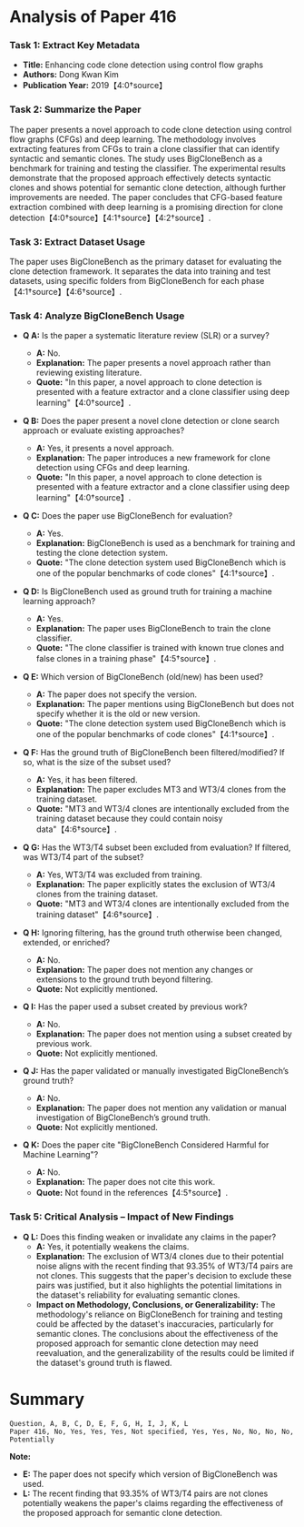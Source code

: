 # Analysis of Paper 416

### Task 1: Extract Key Metadata

- **Title:** Enhancing code clone detection using control flow graphs
- **Authors:** Dong Kwan Kim
- **Publication Year:** 2019【4:0†source】

### Task 2: Summarize the Paper

The paper presents a novel approach to code clone detection using control flow graphs (CFGs) and deep learning. The methodology involves extracting features from CFGs to train a clone classifier that can identify syntactic and semantic clones. The study uses BigCloneBench as a benchmark for training and testing the classifier. The experimental results demonstrate that the proposed approach effectively detects syntactic clones and shows potential for semantic clone detection, although further improvements are needed. The paper concludes that CFG-based feature extraction combined with deep learning is a promising direction for clone detection【4:0†source】【4:1†source】【4:2†source】.

### Task 3: Extract Dataset Usage

The paper uses BigCloneBench as the primary dataset for evaluating the clone detection framework. It separates the data into training and test datasets, using specific folders from BigCloneBench for each phase【4:1†source】【4:6†source】.

### Task 4: Analyze BigCloneBench Usage

- **Q A:** Is the paper a systematic literature review (SLR) or a survey?
  - **A:** No.
  - **Explanation:** The paper presents a novel approach rather than reviewing existing literature.
  - **Quote:** "In this paper, a novel approach to clone detection is presented with a feature extractor and a clone classifier using deep learning"【4:0†source】.

- **Q B:** Does the paper present a novel clone detection or clone search approach or evaluate existing approaches?
  - **A:** Yes, it presents a novel approach.
  - **Explanation:** The paper introduces a new framework for clone detection using CFGs and deep learning.
  - **Quote:** "In this paper, a novel approach to clone detection is presented with a feature extractor and a clone classifier using deep learning"【4:0†source】.

- **Q C:** Does the paper use BigCloneBench for evaluation?
  - **A:** Yes.
  - **Explanation:** BigCloneBench is used as a benchmark for training and testing the clone detection system.
  - **Quote:** "The clone detection system used BigCloneBench which is one of the popular benchmarks of code clones"【4:1†source】.

- **Q D:** Is BigCloneBench used as ground truth for training a machine learning approach?
  - **A:** Yes.
  - **Explanation:** The paper uses BigCloneBench to train the clone classifier.
  - **Quote:** "The clone classifier is trained with known true clones and false clones in a training phase"【4:5†source】.

- **Q E:** Which version of BigCloneBench (old/new) has been used?
  - **A:** The paper does not specify the version.
  - **Explanation:** The paper mentions using BigCloneBench but does not specify whether it is the old or new version.
  - **Quote:** "The clone detection system used BigCloneBench which is one of the popular benchmarks of code clones"【4:1†source】.

- **Q F:** Has the ground truth of BigCloneBench been filtered/modified? If so, what is the size of the subset used?
  - **A:** Yes, it has been filtered.
  - **Explanation:** The paper excludes MT3 and WT3/4 clones from the training dataset.
  - **Quote:** "MT3 and WT3/4 clones are intentionally excluded from the training dataset because they could contain noisy data"【4:6†source】.

- **Q G:** Has the WT3/T4 subset been excluded from evaluation? If filtered, was WT3/T4 part of the subset?
  - **A:** Yes, WT3/T4 was excluded from training.
  - **Explanation:** The paper explicitly states the exclusion of WT3/4 clones from the training dataset.
  - **Quote:** "MT3 and WT3/4 clones are intentionally excluded from the training dataset"【4:6†source】.

- **Q H:** Ignoring filtering, has the ground truth otherwise been changed, extended, or enriched?
  - **A:** No.
  - **Explanation:** The paper does not mention any changes or extensions to the ground truth beyond filtering.
  - **Quote:** Not explicitly mentioned.

- **Q I:** Has the paper used a subset created by previous work?
  - **A:** No.
  - **Explanation:** The paper does not mention using a subset created by previous work.
  - **Quote:** Not explicitly mentioned.

- **Q J:** Has the paper validated or manually investigated BigCloneBench’s ground truth?
  - **A:** No.
  - **Explanation:** The paper does not mention any validation or manual investigation of BigCloneBench’s ground truth.
  - **Quote:** Not explicitly mentioned.

- **Q K:** Does the paper cite "BigCloneBench Considered Harmful for Machine Learning"?
  - **A:** No.
  - **Explanation:** The paper does not cite this work.
  - **Quote:** Not found in the references【4:5†source】.

### Task 5: Critical Analysis – Impact of New Findings

- **Q L:** Does this finding weaken or invalidate any claims in the paper?
  - **A:** Yes, it potentially weakens the claims.
  - **Explanation:** The exclusion of WT3/4 clones due to their potential noise aligns with the recent finding that 93.35% of WT3/T4 pairs are not clones. This suggests that the paper's decision to exclude these pairs was justified, but it also highlights the potential limitations in the dataset's reliability for evaluating semantic clones.
  - **Impact on Methodology, Conclusions, or Generalizability:** The methodology's reliance on BigCloneBench for training and testing could be affected by the dataset's inaccuracies, particularly for semantic clones. The conclusions about the effectiveness of the proposed approach for semantic clone detection may need reevaluation, and the generalizability of the results could be limited if the dataset's ground truth is flawed.

# Summary

```plaintext
Question, A, B, C, D, E, F, G, H, I, J, K, L
Paper 416, No, Yes, Yes, Yes, Not specified, Yes, Yes, No, No, No, No, Potentially
```

**Note:**  
- **E:** The paper does not specify which version of BigCloneBench was used.
- **L:** The recent finding that 93.35% of WT3/T4 pairs are not clones potentially weakens the paper's claims regarding the effectiveness of the proposed approach for semantic clone detection.
